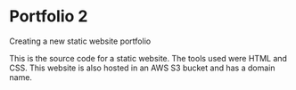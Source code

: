 # Portfolio 2

Creating a new static website portfolio

This is the source code for a static website.
The tools used were HTML and CSS. This website is also hosted in an AWS S3 bucket and has a domain name.
